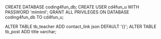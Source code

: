 CREATE DATABASE coding4fun_db;
CREATE USER cd4fun_u WITH PASSWORD 'mlmlml';
GRANT ALL PRIVILEGES ON DATABASE coding4fun_db TO cd4fun_u;

ALTER TABLE tb_teacher ADD contact_link json DEFAULT '{}';
ALTER TABLE tb_post ADD title varchar;